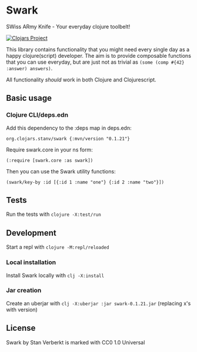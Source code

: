 # Swark

SWiss ARmy Knife - Your everyday clojure toolbelt!

[![Clojars Project](https://img.shields.io/clojars/v/org.clojars.stanv/swark.svg)](https://clojars.org/org.clojars.stanv/swark)

This library contains functionality that you might need every single day as a happy clojure(script) developer.
The aim is to provide composable functions that you can use everyday, but are just not as trivial as `(some (comp #{42} :answer) answers)`.

All functionality *should* work in both Clojure and Clojurescript.

## Basic usage

### Clojure CLI/deps.edn

Add this dependency to the :deps map in deps.edn:

```org.clojars.stanv/swark {:mvn/version "0.1.21"}```

Require swark.core in your ns form:

```(:require [swark.core :as swark])```

Then you can use the Swark utility functions:

```(swark/key-by :id [{:id 1 :name "one"} {:id 2 :name "two"}])```

## Tests

Run the tests with `clojure -X:test/run`

## Development

Start a repl with `clojure -M:repl/reloaded`

### Local installation

Install Swark locally with `clj -X:install`

### Jar creation

Create an uberjar with `clj -X:uberjar :jar swark-0.1.21.jar` (replacing x's with version)

## License

Swark by Stan Verberkt is marked with CC0 1.0 Universal 
